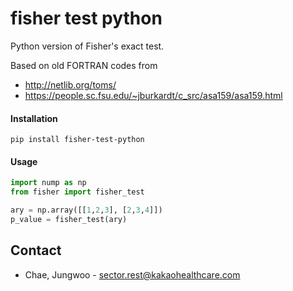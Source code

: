 # fisher test python

Python version of Fisher's exact test.

Based on old FORTRAN codes from

- http://netlib.org/toms/
- https://people.sc.fsu.edu/~jburkardt/c_src/asa159/asa159.html

#### Installation

```
pip install fisher-test-python
```

#### Usage

```python
import nump as np
from fisher import fisher_test

ary = np.array([[1,2,3], [2,3,4]])
p_value = fisher_test(ary)

```

## Contact

- Chae, Jungwoo - sector.rest@kakaohealthcare.com
